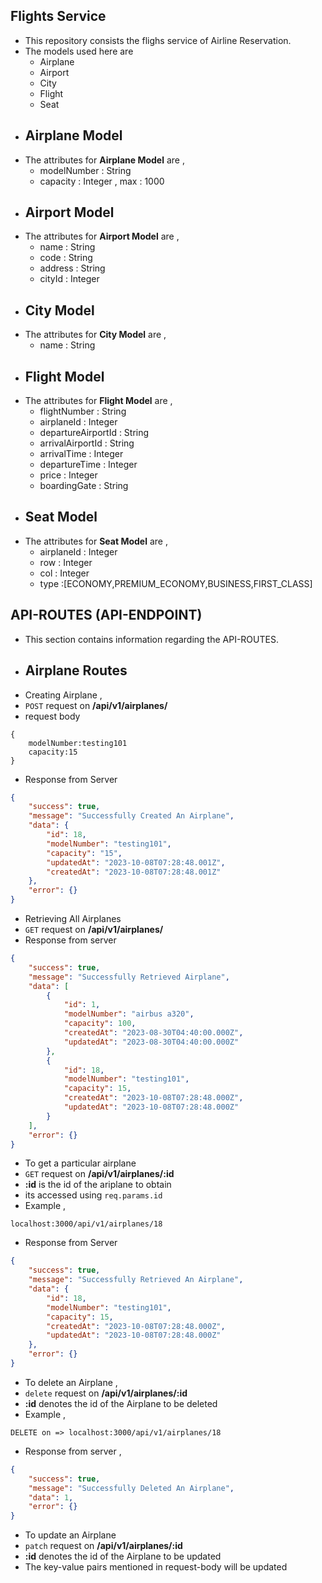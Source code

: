 ## Flights Service 
* This repository consists the flighs service of Airline Reservation.
* The models used here are 
    * Airplane
    * Airport
    * City
    * Flight
    * Seat
* ## Airplane Model
* The attributes for **Airplane Model** are ,
    * modelNumber : String
    * capacity : Integer , max : 1000
* ## Airport Model
* The attributes for **Airport Model** are ,
    * name : String
    * code : String
    * address : String
    * cityId : Integer 
* ## City Model
* The attributes for **City Model** are ,
    * name : String
* ## Flight Model
* The attributes for **Flight Model** are ,
    * flightNumber : String
    * airplaneId : Integer
    * departureAirportId : String
    * arrivalAirportId : String
    * arrivalTime : Integer
    * departureTime : Integer
    * price : Integer
    * boardingGate : String
* ## Seat Model
* The attributes for **Seat Model** are ,
    * airplaneId : Integer
    * row : Integer
    * col : Integer
    * type :[ECONOMY,PREMIUM_ECONOMY,BUSINESS,FIRST_CLASS]

## API-ROUTES (API-ENDPOINT) 
* This section contains information regarding the API-ROUTES.
* ## Airplane Routes
* Creating Airplane , 
* `POST` request on **/api/v1/airplanes/**
* request body 
```
{
    modelNumber:testing101
    capacity:15
}
```
* Response from Server 
```json
{
    "success": true,
    "message": "Successfully Created An Airplane",
    "data": {
        "id": 18,
        "modelNumber": "testing101",
        "capacity": "15",
        "updatedAt": "2023-10-08T07:28:48.001Z",
        "createdAt": "2023-10-08T07:28:48.001Z"
    },
    "error": {}
}
```
* Retrieving All Airplanes
* `GET` request on  **/api/v1/airplanes/**
* Response from server
```json
{
    "success": true,
    "message": "Successfully Retrieved Airplane",
    "data": [
        {
            "id": 1,
            "modelNumber": "airbus a320",
            "capacity": 100,
            "createdAt": "2023-08-30T04:40:00.000Z",
            "updatedAt": "2023-08-30T04:40:00.000Z"
        },
        {
            "id": 18,
            "modelNumber": "testing101",
            "capacity": 15,
            "createdAt": "2023-10-08T07:28:48.000Z",
            "updatedAt": "2023-10-08T07:28:48.000Z"
        }
    ],
    "error": {}
}
```
* To get a particular airplane  
* `GET` request on **/api/v1/airplanes/:id**
* **:id** is the id of the ariplane to obtain
* its accessed using `req.params.id`
* Example ,
```
localhost:3000/api/v1/airplanes/18
```
* Response from Server
```json
{
    "success": true,
    "message": "Successfully Retrieved An Airplane",
    "data": {
        "id": 18,
        "modelNumber": "testing101",
        "capacity": 15,
        "createdAt": "2023-10-08T07:28:48.000Z",
        "updatedAt": "2023-10-08T07:28:48.000Z"
    },
    "error": {}
}
```
* To delete an Airplane ,
* `delete` request on **/api/v1/airplanes/:id**
* **:id** denotes the id of the Airplane to be deleted
* Example ,
```
DELETE on => localhost:3000/api/v1/airplanes/18 
```
* Response from server ,
```json
{
    "success": true,
    "message": "Successfully Deleted An Airplane",
    "data": 1,
    "error": {}
}
```
* To update an Airplane
* `patch` request on **/api/v1/airplanes/:id**
* **:id** denotes the id of the Airplane to be updated
* The key-value pairs mentioned in request-body will be updated
  
    
  
